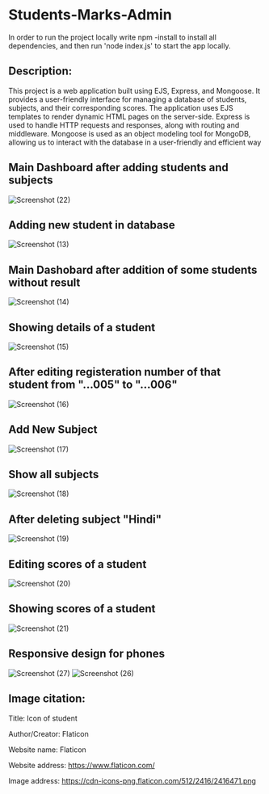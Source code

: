 # Students-Marks-Admin
In order to run the project locally write npm -install to install all dependencies, and then run 'node index.js' to start the app locally.
## Description:
This project is a web application built using EJS, Express, and Mongoose. It provides a user-friendly interface for managing a database of students, subjects, and their corresponding scores.
The application uses EJS templates to render dynamic HTML pages on the server-side. Express is used to handle HTTP requests and responses, along with routing and middleware. Mongoose is used as an object modeling tool for MongoDB, allowing us to interact with the database in a user-friendly and efficient way
## Main Dashboard after adding students and subjects
![Screenshot (22)](https://user-images.githubusercontent.com/97730783/225975447-23da0d81-c028-4ef1-92ef-893f25571409.png)
## Adding new student in database 
![Screenshot (13)](https://user-images.githubusercontent.com/97730783/225975587-35fdb1aa-6786-4b1d-9ac0-802d3391e759.png)
## Main Dashobard after addition of some students without result
![Screenshot (14)](https://user-images.githubusercontent.com/97730783/225975820-601b9059-fbf0-41b5-8db6-c88a7818fe8e.png)
## Showing details of a student
![Screenshot (15)](https://user-images.githubusercontent.com/97730783/225975962-781b84a7-8efb-479a-9491-a45b059452ab.png)
## After editing registeration number of that student from "...005" to "...006" 
![Screenshot (16)](https://user-images.githubusercontent.com/97730783/225976076-a4c2b073-0485-45a4-9d51-28fc26cba570.png)
## Add New Subject
![Screenshot (17)](https://user-images.githubusercontent.com/97730783/225976323-bc154f2b-0a49-4158-8962-3eb51109808d.png)
## Show all subjects
![Screenshot (18)](https://user-images.githubusercontent.com/97730783/225976390-b45ea0a6-4e7e-48c3-bb5b-645f57000545.png)
## After deleting subject "Hindi"
![Screenshot (19)](https://user-images.githubusercontent.com/97730783/225976452-4878963e-34c4-4e05-aabb-eca99fd0521d.png)
## Editing scores of a student
![Screenshot (20)](https://user-images.githubusercontent.com/97730783/225976573-00d32cbc-c873-4bf2-bd9a-db936e6eb671.png)
## Showing scores of a student
![Screenshot (21)](https://user-images.githubusercontent.com/97730783/225976668-ef3505db-c61e-4de3-9e0a-b69d88157a64.png)
## Responsive design for phones
![Screenshot (27)](https://user-images.githubusercontent.com/97730783/225976930-b8fb41c9-c502-4574-a68e-10b3e8622949.png)
![Screenshot (26)](https://user-images.githubusercontent.com/97730783/225976945-456a664c-4b35-4218-84a7-b57707b86b88.png)
## Image citation:
Title: Icon of student

Author/Creator: Flaticon

Website name: Flaticon

Website address: https://www.flaticon.com/

Image address: https://cdn-icons-png.flaticon.com/512/2416/2416471.png
